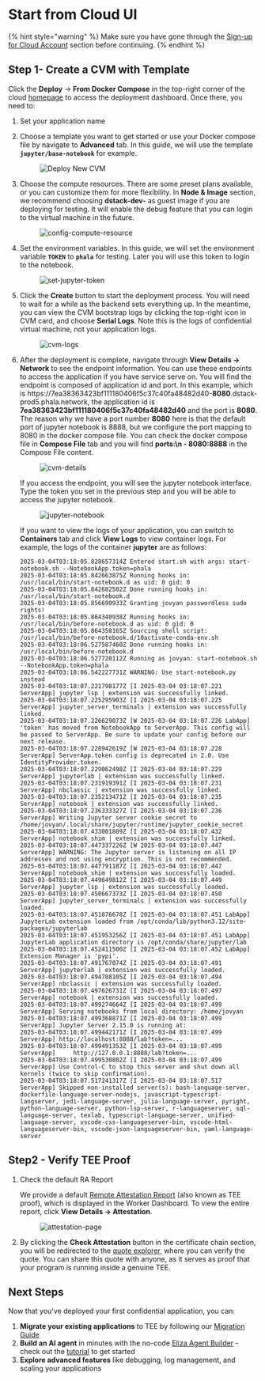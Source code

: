 # Start from Cloud UI

{% hint style="warning" %}
Make sure you have gone through the [Sign-up for Cloud Account](sign-up-for-cloud-account.md) section before continuing.
{% endhint %}

## Step 1- Create a CVM with Template

Click the **Deploy** -> **From Docker Compose** in the top-right corner of the cloud [homepage](https://cloud.phala.network/register?invite=PHALAWIKI) to access the deployment dashboard. Once there, you need to:

1. Set your application name
2.  Choose a template you want to get started or use your Docker compose file by navigate to **Advanced** tab. In this guide, we will use the template **`jupyter/base-notebook`** for example.

    <figure><img src="../../.gitbook/assets/cloud-deploy-new-cvm.png" alt="Deploy New CVM"><figcaption></figcaption></figure>
3.  Choose the compute resources. There are some preset plans available, or you can customize them for more flexibility. In **Node & Image** section, we recommend choosing **dstack-dev-** as guest image if you are deploying for testing. It will enable the debug feature that you can login to the virtual machine in the future.

    <figure><img src="../../.gitbook/assets/cloud-config-compute-resource.png" alt="config-compute-resource"><figcaption></figcaption></figure>
4.  Set the environment variables. In this guide, we will set the environment variable **`TOKEN`** to **`phala`** for testing. Later you will use this token to login to the notebook.

    <figure><img src="../../.gitbook/assets/cloud-set-jupyter-token.png" alt="set-jupyter-token"><figcaption></figcaption></figure>
5.  Click the **Create** button to start the deployment process. You will need to wait for a while as the backend sets everything up. In the meantime, you can view the CVM bootstrap logs by clicking the top-right icon in CVM card, and choose **Serial Logs**. Note this is the logs of confidential virtual machine, not your application logs.

    <figure><img src="../../.gitbook/assets/cloud-cvm-logs.png" alt="cvm-logs"><figcaption></figcaption></figure>
6.  After the deployment is complete, navigate through **View Details → Network** to see the endpoint information. You can use these endpoints to access the application if you have service serve on. You will find the endpoint is composed of application id and port. In this example, which is https://7ea38363423bf111180406f5c37c40fa48482d40-**8080**.dstack-prod5.phala.network, the application id is **7ea38363423bf111180406f5c37c40fa48482d40** and the port is **8080**. The reason why we have a port number **8080** here is that the default port of jupyter notebook is 8888, but we configure the port mapping to 8080 in the docker compose file. You can check the docker compose file in **Compose File** tab and you will find **ports:\n - 8080:8888** in the Compose File content.

    <figure><img src="../../.gitbook/assets/cloud-cvm-details.png" alt="cvm-details"><figcaption></figcaption></figure>

    If you access the endpoint, you will see the jupyter notebook interface. Type the token you set in the previous step and you will be able to access the jupyter notebook.

    <figure><img src="../../.gitbook/assets/cloud-jupyter-notebook.png" alt="jupyter-notebook"><figcaption></figcaption></figure>

    If you want to view the logs of your application, you can switch to **Containers** tab and click **View Logs** to view container logs. For example, the logs of the container **jupyter** are as follows:

    ```
    2025-03-04T03:18:05.828657314Z Entered start.sh with args: start-notebook.sh --NotebookApp.token=phala
    2025-03-04T03:18:05.842663875Z Running hooks in: /usr/local/bin/start-notebook.d as uid: 0 gid: 0
    2025-03-04T03:18:05.842682502Z Done running hooks in: /usr/local/bin/start-notebook.d
    2025-03-04T03:18:05.856699933Z Granting jovyan passwordless sudo rights!
    2025-03-04T03:18:05.864340938Z Running hooks in: /usr/local/bin/before-notebook.d as uid: 0 gid: 0
    2025-03-04T03:18:05.864358165Z Sourcing shell script: /usr/local/bin/before-notebook.d/10activate-conda-env.sh
    2025-03-04T03:18:06.527587460Z Done running hooks in: /usr/local/bin/before-notebook.d
    2025-03-04T03:18:06.527720112Z Running as jovyan: start-notebook.sh --NotebookApp.token=phala
    2025-03-04T03:18:06.542227731Z WARNING: Use start-notebook.py instead
    2025-03-04T03:18:07.221798177Z [I 2025-03-04 03:18:07.221 ServerApp] jupyter_lsp | extension was successfully linked.
    2025-03-04T03:18:07.225295903Z [I 2025-03-04 03:18:07.225 ServerApp] jupyter_server_terminals | extension was successfully linked.
    2025-03-04T03:18:07.226629073Z [W 2025-03-04 03:18:07.226 LabApp] 'token' has moved from NotebookApp to ServerApp. This config will be passed to ServerApp. Be sure to update your config before our next release.
    2025-03-04T03:18:07.228942619Z [W 2025-03-04 03:18:07.228 ServerApp] ServerApp.token config is deprecated in 2.0. Use IdentityProvider.token.
    2025-03-04T03:18:07.229062498Z [I 2025-03-04 03:18:07.229 ServerApp] jupyterlab | extension was successfully linked.
    2025-03-04T03:18:07.231919391Z [I 2025-03-04 03:18:07.231 ServerApp] nbclassic | extension was successfully linked.
    2025-03-04T03:18:07.235213471Z [I 2025-03-04 03:18:07.235 ServerApp] notebook | extension was successfully linked.
    2025-03-04T03:18:07.236333327Z [I 2025-03-04 03:18:07.236 ServerApp] Writing Jupyter server cookie secret to /home/jovyan/.local/share/jupyter/runtime/jupyter_cookie_secret
    2025-03-04T03:18:07.433001809Z [I 2025-03-04 03:18:07.432 ServerApp] notebook_shim | extension was successfully linked.
    2025-03-04T03:18:07.447337226Z [W 2025-03-04 03:18:07.447 ServerApp] WARNING: The Jupyter server is listening on all IP addresses and not using encryption. This is not recommended.
    2025-03-04T03:18:07.447791187Z [I 2025-03-04 03:18:07.447 ServerApp] notebook_shim | extension was successfully loaded.
    2025-03-04T03:18:07.449649812Z [I 2025-03-04 03:18:07.449 ServerApp] jupyter_lsp | extension was successfully loaded.
    2025-03-04T03:18:07.450667373Z [I 2025-03-04 03:18:07.450 ServerApp] jupyter_server_terminals | extension was successfully loaded.
    2025-03-04T03:18:07.451876678Z [I 2025-03-04 03:18:07.451 LabApp] JupyterLab extension loaded from /opt/conda/lib/python3.12/site-packages/jupyterlab
    2025-03-04T03:18:07.451953256Z [I 2025-03-04 03:18:07.451 LabApp] JupyterLab application directory is /opt/conda/share/jupyter/lab
    2025-03-04T03:18:07.452411500Z [I 2025-03-04 03:18:07.452 LabApp] Extension Manager is 'pypi'.
    2025-03-04T03:18:07.491767074Z [I 2025-03-04 03:18:07.491 ServerApp] jupyterlab | extension was successfully loaded.
    2025-03-04T03:18:07.494788105Z [I 2025-03-04 03:18:07.494 ServerApp] nbclassic | extension was successfully loaded.
    2025-03-04T03:18:07.497626731Z [I 2025-03-04 03:18:07.497 ServerApp] notebook | extension was successfully loaded.
    2025-03-04T03:18:07.499274664Z [I 2025-03-04 03:18:07.499 ServerApp] Serving notebooks from local directory: /home/jovyan
    2025-03-04T03:18:07.499368871Z [I 2025-03-04 03:18:07.499 ServerApp] Jupyter Server 2.15.0 is running at:
    2025-03-04T03:18:07.499442171Z [I 2025-03-04 03:18:07.499 ServerApp] http://localhost:8888/lab?token=...
    2025-03-04T03:18:07.499491353Z [I 2025-03-04 03:18:07.499 ServerApp]     http://127.0.0.1:8888/lab?token=...
    2025-03-04T03:18:07.499530802Z [I 2025-03-04 03:18:07.499 ServerApp] Use Control-C to stop this server and shut down all kernels (twice to skip confirmation).
    2025-03-04T03:18:07.517241317Z [I 2025-03-04 03:18:07.517 ServerApp] Skipped non-installed server(s): bash-language-server, dockerfile-language-server-nodejs, javascript-typescript-langserver, jedi-language-server, julia-language-server, pyright, python-language-server, python-lsp-server, r-languageserver, sql-language-server, texlab, typescript-language-server, unified-language-server, vscode-css-languageserver-bin, vscode-html-languageserver-bin, vscode-json-languageserver-bin, yaml-language-server
    ```

## Step2 - Verify TEE Proof

1.  Check the default RA Report

    We provide a default [Remote Attestation Report](https://sgx101.gitbook.io/sgx101/sgx-bootstrap/attestation#remote-attestation-primitives) (also known as TEE proof), which is displayed in the Worker Dashboard. To view the entire report, click **View Details → Attestation**.

    <figure><img src="../../.gitbook/assets/cloud-attestation-page.png" alt="attestation-page"><figcaption></figcaption></figure>
2. By clicking the **Check Attestation** button in the certificate chain section, you will be redirected to the [quote explorer](https://proof.t16z.com/), where you can verify the quote. You can share this quote with anyone, as it serves as proof that your program is running inside a genuine TEE.

## Next Steps

Now that you've deployed your first confidential application, you can:

1. **Migrate your existing applications** to TEE by following our [Migration Guide](../migrate-to-tee/migration.md)
2. **Build an AI agent** in minutes with the no-code [Eliza Agent Builder](https://cloud.phala.network/eliza) - check out the [tutorial](https://phala.network/posts/guide-to-exploring-the-phala-cloud-agent-builder) to get started
3. **Explore advanced features** like debugging, log management, and scaling your applications
